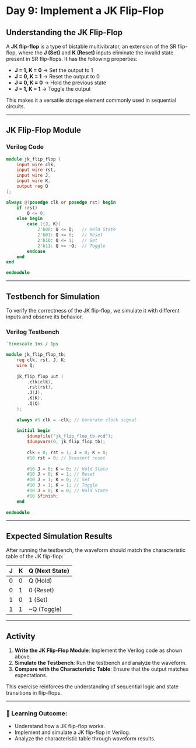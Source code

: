 # Day 9: Implement a JK Flip-Flop

## Understanding the JK Flip-Flop
A **JK flip-flop** is a type of bistable multivibrator, an extension of the SR flip-flop, where the **J (Set)** and **K (Reset)** inputs eliminate the invalid state present in SR flip-flops. It has the following properties:

- **J = 1, K = 0** → Set the output to 1
- **J = 0, K = 1** → Reset the output to 0
- **J = 0, K = 0** → Hold the previous state
- **J = 1, K = 1** → Toggle the output

This makes it a versatile storage element commonly used in sequential circuits.

---

## JK Flip-Flop Module
### Verilog Code
```verilog
module jk_flip_flop (
    input wire clk,
    input wire rst,
    input wire J,
    input wire K,
    output reg Q
);

always @(posedge clk or posedge rst) begin
    if (rst)
        Q <= 0;
    else begin
        case ({J, K})
            2'b00: Q <= Q;   // Hold State
            2'b01: Q <= 0;   // Reset
            2'b10: Q <= 1;   // Set
            2'b11: Q <= ~Q;  // Toggle
        endcase
    end
end

endmodule
```

---

## Testbench for Simulation
To verify the correctness of the JK flip-flop, we simulate it with different inputs and observe its behavior.

### Verilog Testbench
```verilog
`timescale 1ns / 1ps

module jk_flip_flop_tb;
    reg clk, rst, J, K;
    wire Q;
    
    jk_flip_flop uut (
        .clk(clk),
        .rst(rst),
        .J(J),
        .K(K),
        .Q(Q)
    );
    
    always #5 clk = ~clk; // Generate clock signal
    
    initial begin
        $dumpfile("jk_flip_flop_tb.vcd");
        $dumpvars(0, jk_flip_flop_tb);
        
        clk = 0; rst = 1; J = 0; K = 0;
        #10 rst = 0; // Deassert reset
        
        #10 J = 0; K = 0; // Hold State
        #10 J = 0; K = 1; // Reset
        #10 J = 1; K = 0; // Set
        #10 J = 1; K = 1; // Toggle
        #10 J = 0; K = 0; // Hold State
        #10 $finish;
    end
    
endmodule
```

---

## Expected Simulation Results
After running the testbench, the waveform should match the characteristic table of the JK flip-flop:

| J | K | Q (Next State) |
|---|---|---------------|
| 0 | 0 | Q (Hold) |
| 0 | 1 | 0 (Reset) |
| 1 | 0 | 1 (Set) |
| 1 | 1 | ~Q (Toggle) |

---

## Activity
1. **Write the JK Flip-Flop Module**: Implement the Verilog code as shown above.
2. **Simulate the Testbench**: Run the testbench and analyze the waveform.
3. **Compare with the Characteristic Table**: Ensure that the output matches expectations.

This exercise reinforces the understanding of sequential logic and state transitions in flip-flops.

---

### 🎯 Learning Outcome:
- Understand how a JK flip-flop works.
- Implement and simulate a JK flip-flop in Verilog.
- Analyze the characteristic table through waveform results.


